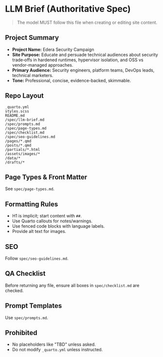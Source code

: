 # LLM Brief (Authoritative Spec)

> The model MUST follow this file when creating or editing site content.

## Project Summary

- **Project Name:** Edera Security Campaign
- **Site Purpose:** Educate and persuade technical audiences about security trade‑offs in hardened runtimes, hypervisor isolation, and OSS vs vendor-managed approaches.
- **Primary Audience:** Security engineers, platform teams, DevOps leads, technical marketers.
- **Tone:** Professional, concise, evidence-backed, skimmable.

## Repo Layout

```
_quarto.yml
styles.scss
README.md
/spec/llm-brief.md
/spec/prompts.md
/spec/page-types.md
/spec/checklist.md
/spec/seo-guidelines.md
/pages/*.qmd
/posts/*.qmd
/partials/*.html
/assets/images/*
/data/*
/drafts/*
```

## Page Types & Front Matter

See `spec/page-types.md`.

## Formatting Rules

- H1 is implicit; start content with `##`.
- Use Quarto callouts for notes/warnings.
- Use fenced code blocks with language labels.
- Provide alt text for images.

## SEO

Follow `spec/seo-guidelines.md`.

## QA Checklist

Before returning any file, ensure all boxes in `spec/checklist.md` are checked.

## Prompt Templates

Use `spec/prompts.md`.

## Prohibited

- No placeholders like "TBD" unless asked.
- Do not modify `_quarto.yml` unless instructed.
